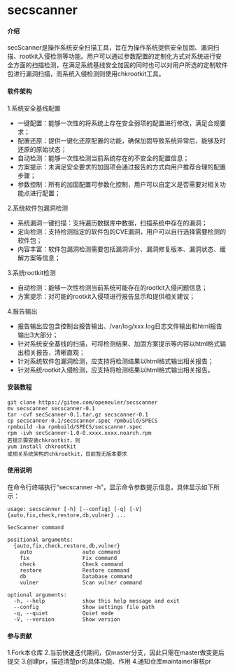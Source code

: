 # secscanner

#### 介绍
secScanner是操作系统安全扫描工具，旨在为操作系统提供安全加固、漏洞扫描、rootkit入侵检测等功能。用户可以通过参数配置的定制化方式对系统进行安全方面的扫描检测，在满足系统基线安全加固的同时也可以对用户所选的定制软件包进行漏洞扫描，而系统入侵检测则使用chkrootkit工具。

#### 软件架构
1.系统安全基线配置
- 一键配置：能够一次性的将系统上存在安全弱项的配置进行修改，满足合规要求；
- 配置还原：提供一键化还原配置的功能，确保加固导致系统异常后，能够及时还原的原始状态；
- 自动检测：能够一次性检测当前系统存在的不安全的配置信息；
- 方案提示：未满足安全要求的加固项会通过报告的方式向用户推荐合理的配置步骤；
- 参数控制：所有的加固配置可参数化控制，用户可以自定义是否需要对相关功能点进行配置；

2.系统软件包漏洞检测
- 系统漏洞一键扫描：支持遍历数据库中数据，扫描系统中存在的漏洞；
- 定向检测：支持检测指定的软件包的CVE漏洞，用户可以自行选择需要检测的软件包；
- 内容丰富：软件包漏洞检测需要包括漏洞评分、漏洞修复版本、漏洞状态、缓解方案等信息；
 
3.系统rootkit检测
- 自动检测：能够一次性检测当前系统可能存在的rootkit入侵问题信息；
- 方案提示：对可能的rootkit入侵项进行报告显示和提供相关建议；

4.报告输出
- 报告输出应包含控制台报告输出、/var/log/xxx.log日志文件输出和html报告输出3大部分；
- 针对系统安全基线的扫描，可将检测结果、加固方案提示等内容以html格式输出相关报告，清晰直观；
- 针对系统软件包漏洞检测，应支持将检测结果以html格式输出相关报告；
- 针对系统rootkit入侵检测，应支持将检测结果以html格式输出相关报告。

#### 安装教程
```shell
git clone https://gitee.com/openeuler/secscanner
mv secscanner secscanner-0.1
tar -cvf secScanner-0.1.tar.gz secscanner-0.1
cp secscanner-0.1/secscanner.spec rpmbuild/SPECS
rpmbuild -ba rpmbuild/SPECS/secscanner.spec
rpm -ivh secScanner-1.0-0.xxxx.xxxx.noarch.rpm
若提示需安装chkrootkit，则
yum install chkrootkit
或相关系统架构的chkrootkit，目前暂无版本要求
```

#### 使用说明
在命令行终端执行“secscanner -h”，显示命令参数提示信息，具体显示如下所示：
```shell
usage: secscanner [-h] [--config] [-q] [-V] {auto,fix,check,restore,db,vulner} ...

SecScanner command

positional arguments:
  {auto,fix,check,restore,db,vulner}
    auto                auto command
    fix                 Fix command
    check               Check command
    restore             Restore command
    db                  Database command
    vulner              Scan vulner command

optional arguments:
  -h, --help            show this help message and exit
  --config              Show settings file path
  -q, --quiet           Quiet mode
  -V, --version         Show version
```

#### 参与贡献
1.Fork本仓库
2.当前快速迭代期间，仅master分支，因此只需在master做变更后提交
3.创建pr，描述清楚pr的具体功能、作用
4.通知仓库maintainer审核pr

